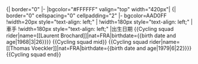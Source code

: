 <noinclude>
{| border="0" 
|-
</noinclude>
|bgcolor="#FFFFFF" valign="top" width="420px"|
{| border="0" cellspacing="0" cellpadding="2"
|- bgcolor=AAD0FF
!width=20px style="text-align: left;" |
!width=180px style="text-align: left;" |車手
!width=180px style="text-align: left;" |出生日期<noinclude>
{{Cycling squad rider|name=[[Laurent Brochard]]|nat=FRA|birthdate={{birth date and age|1968|3|26}}}}
{{Cycling squad mid}}
{{Cycling squad rider|name=[[Thomas Voeckler]]|nat=FRA|birthdate={{birth date and age|1979|6|22}}}}
{{Cycling squad end}}
</noinclude>